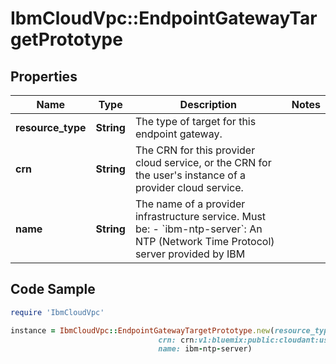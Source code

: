 # IbmCloudVpc::EndpointGatewayTargetPrototype

## Properties

Name | Type | Description | Notes
------------ | ------------- | ------------- | -------------
**resource_type** | **String** | The type of target for this endpoint gateway. | 
**crn** | **String** | The CRN for this provider cloud service, or the CRN for the user&#39;s instance of a provider cloud service. | 
**name** | **String** | The name of a provider infrastructure service. Must be: - &#x60;ibm-ntp-server&#x60;: An NTP (Network Time Protocol) server provided by IBM | 

## Code Sample

```ruby
require 'IbmCloudVpc'

instance = IbmCloudVpc::EndpointGatewayTargetPrototype.new(resource_type: provider_cloud_service,
                                 crn: crn:v1:bluemix:public:cloudant:us-south:a/123456:3527280b-9327-4411-8020-591092e60353::,
                                 name: ibm-ntp-server)
```


